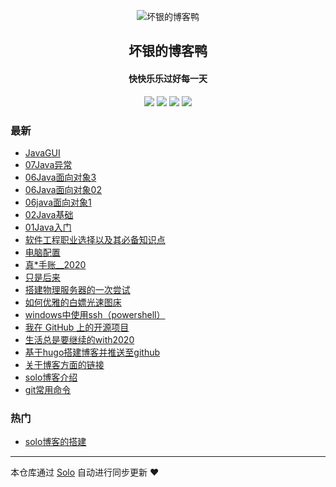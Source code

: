 <p align="center"><img alt="坏银的博客鸭" src="https://static.b3log.org/images/brand/solo-32.png"></p><h2 align="center">
坏银的博客鸭
</h2>

<h4 align="center">快快乐乐过好每一天</h4>
<p align="center"><a title="坏银的博客鸭" target="_blank" href="https://github.com/lmlx66/solo-blog"><img src="https://img.shields.io/github/last-commit/lmlx66/solo-blog.svg?style=flat-square&color=FF9900"></a>
<a title="GitHub repo size in bytes" target="_blank" href="https://github.com/lmlx66/solo-blog"><img src="https://img.shields.io/github/repo-size/lmlx66/solo-blog.svg?style=flat-square"></a>
<a title="Solo Version" target="_blank" href="https://github.com/88250/solo/releases"><img src="https://img.shields.io/badge/solo-4.1.0-f1e05a.svg?style=flat-square&color=blueviolet"></a>
<a title="Hits" target="_blank" href="https://github.com/88250/hits"><img src="https://hits.b3log.org/lmlx66/solo-blog.svg"></a></p>

### 最新

* [JavaGUI](http://www.lmlx66.top/articles/2020/07/11/1594451206834.html)
* [07Java异常](http://www.lmlx66.top/articles/2020/07/07/1594113181685.html)
* [06Java面向对象3](http://www.lmlx66.top/articles/2020/07/07/1594093515520.html)
* [06Java面向对象02](http://www.lmlx66.top/articles/2020/07/07/1594087921646.html)
* [06java面向对象1](http://www.lmlx66.top/articles/2020/07/06/1594023715581.html)
* [02Java基础](http://www.lmlx66.top/articles/2020/07/06/1593999640193.html)
* [01Java入门](http://www.lmlx66.top/articles/2020/07/05/1593959975413.html)
* [软件工程职业选择以及其必备知识点](http://www.lmlx66.top/articles/2020/07/05/1593952447472.html)
* [电脑配置](http://www.lmlx66.top/articles/2020/06/11/1591885880542.html)
* [真*手账__2020](http://www.lmlx66.top/articles/2020/06/09/1591708469962.html)
* [只是后来](http://www.lmlx66.top/articles/2020/06/08/1591593743310.html)
* [搭建物理服务器的一次尝试](http://www.lmlx66.top/articles/2020/06/07/1591541419201.html)
* [如何优雅的白嫖光速图床](http://www.lmlx66.top/articles/2020/06/06/1591437220179.html)
* [windows中使用ssh（powershell）](http://www.lmlx66.top/articles/2020/06/05/1591327497139.html)
* [我在 GitHub 上的开源项目](http://www.lmlx66.top/my-github-repos)
* [生活总是要继续的with2020](http://www.lmlx66.top/articles/2020/06/04/1591283012058.html)
* [基于hugo搭建博客并推送至github](http://www.lmlx66.top/articles/2020/06/04/1591259421107.html)
* [关于博客方面的链接](http://www.lmlx66.top/articles/2020/06/04/1591259365375.html)
* [solo博客介绍](http://www.lmlx66.top/articles/2020/06/04/1591259281333.html)
* [git常用命令](http://www.lmlx66.top/articles/2020/06/04/1591258423585.html)

### 热门

* [solo博客的搭建](http://www.lmlx66.top/articles/2020/06/04/1591257907424.html)



---

本仓库通过 [Solo](https://github.com/88250/solo) 自动进行同步更新 ❤️ 